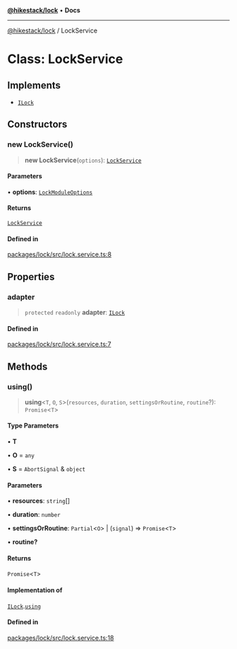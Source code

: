 [**@hikestack/lock**](/official/reference/lock/index.md) • **Docs**

***

[@hikestack/lock](/official/reference/lock/globals.md) / LockService

# Class: LockService

## Implements

- [`ILock`](/official/reference/lock/interfaces/ILock.md)

## Constructors

### new LockService()

> **new LockService**(`options`): [`LockService`](/official/reference/lock/classes/LockService.md)

#### Parameters

• **options**: [`LockModuleOptions`](/official/reference/lock/interfaces/LockModuleOptions.md)

#### Returns

[`LockService`](/official/reference/lock/classes/LockService.md)

#### Defined in

[packages/lock/src/lock.service.ts:8](https://github.com/hikestack/hike/blob/f4b2991827d0518d26a98943c6929d7779aa398c/packages/lock/src/lock.service.ts#L8)

## Properties

### adapter

> `protected` `readonly` **adapter**: [`ILock`](/official/reference/lock/interfaces/ILock.md)

#### Defined in

[packages/lock/src/lock.service.ts:7](https://github.com/hikestack/hike/blob/f4b2991827d0518d26a98943c6929d7779aa398c/packages/lock/src/lock.service.ts#L7)

## Methods

### using()

> **using**\<`T`, `O`, `S`\>(`resources`, `duration`, `settingsOrRoutine`, `routine`?): `Promise`\<`T`\>

#### Type Parameters

• **T**

• **O** = `any`

• **S** = `AbortSignal` & `object`

#### Parameters

• **resources**: `string`[]

• **duration**: `number`

• **settingsOrRoutine**: `Partial`\<`O`\> \| (`signal`) => `Promise`\<`T`\>

• **routine?**

#### Returns

`Promise`\<`T`\>

#### Implementation of

[`ILock`](/official/reference/lock/interfaces/ILock.md).[`using`](/official/reference/lock/interfaces/ILock.md#using)

#### Defined in

[packages/lock/src/lock.service.ts:18](https://github.com/hikestack/hike/blob/f4b2991827d0518d26a98943c6929d7779aa398c/packages/lock/src/lock.service.ts#L18)
